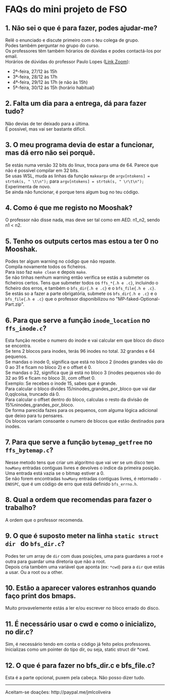 # FAQs do mini projeto de FSO



## 1. Não sei o que é para fazer, podes ajudar-me?
Relê o enunciado e discute primeiro com o teu colega de grupo. <br>
Podes também perguntar no grupo do curso.<br>
Os professores têm também hórarios de dúvidas e podes contactá-los por email.<br>
Horários de dúvidas do professor Paulo Lopes ([Link Zoom](https://videoconf-colibri.zoom.us/j/86853779631?pwd=dzIyelREWmtGZ3o2WWlvVzNCVjFrZz09)):
- 2ª-feira, 27/12 às 15h<br>
- 3ª-feira, 28/12 às 17h<br>
- 4ª-feira, 29/12 às 17h (e não às 15h)<br>
- 5ª-feira, 30/12 às 15h (horário habitual)<br>

## 2. Falta um dia para a entrega, dá para fazer tudo?
Não devias de ter deixado para a última.<br>
É possível, mas vai ser bastante dificil.

## 3. O meu programa devia de estar a funcionar, mas dá erro não sei porquê.
Se estás numa versão 32 bits do linux, troca para uma de 64. Parece que não é possivel compilar em 32 bits.<br>
Se usas WSL, muda as linhas da função `makeargv` de `argv[ntokens] = strtok(s, " \t\n");` para `argv[ntokens] = strtok(s, " \r\t\n");`<br>
Experimenta de novo.<br>
Se ainda não funcionar, é porque tens algum bug no teu código.

## 4. Como é que me registo no Mooshak?
O professor não disse nada, mas deve ser tal como em AED. n1_n2, sendo n1 < n2.

## 5. Tenho os outputs certos mas estou a ter 0 no Mooshak.
Podes ter algum warning no código que não repaste. <br>
Compila novamente todos os ficheiros.<br>
Para isso faz `make clean` e depois `make`.<br>
Se não tinhas nenhum warning então verifica se estás a submeter os ficheiros certos.
Tens que submeter todos os `ffs_*{.h e .c}`, incluindo o ficheiro dos erros, e também o `bfs_dir{.h e .c}` e o `bfs_file{.h e .c}`.<br>
Se estás so a fazer a parte obrigatória, submete os `bfs_dir{.h e .c}` e o `bfs_file{.h e .c}` que o professor disponibilizou no "MP-faked-Optional-Part.zip".

## 6. Para que serve a função `inode_location` no `ffs_inode.c`?
Esta função recebe o numero do inode e vai calcular em que bloco do disco se encontra.<br>
Se tens 2 blocos para inodes, terás 96 inodes no total. 32 grandes e 64 pequenos.<br>
Se mandas o inode 0, significa que está no bloco 2 (inodes grandes vão do 0 ao 31 e ficam no bloco 2) e o offset é 0.<br>
Se mandas o 32, significa que já está no bloco 3 (inodes pequenos vão do 32 ao 95 e ficam no bloco 3), com offset 0.<br>
Exemplo:
Se recebes o inode 15, sabes que é grande. <br>
Para calcular o bloco divides 15/ninodes_grandes_por_bloco que vai dar 0,qqlcoisa, truncado dá 0. <br>
Para calcular o offset dentro do bloco, calculas o resto da divisão de 15%ninodes_grandes_por_bloco.<br>
De forma parecida fazes para os pequenos, com alguma lógica adicional que deixo para tu pensares.<br>
Os blocos variam consoante o numero de blocos que estão destinados para inodes.

## 7. Para que serve a função `bytemap_getfree` no `ffs_bytemap.c`?
Nesse metodo tens que criar um algoritmo que vai ver se um disco tem `howMany` entradas contiguas livres e devolves o indice da primeira posição.<br>
Uma entrada está vazia se o bitmap estiver a 0.<br>
Se não forem encontradas `howMany` entradas contiguas livres, é retornado `-ENOSPC`, que é um código de erro que está definido `bfs_errno.h`.

## 8. Qual a ordem que recomendas para fazer o trabalho?
A ordem que o professor recomenda.

## 9. O que é suposto meter na linha `static struct dir ` do `bfs_dir.c`?
Podes ter um array de `dir` com duas posições, uma para guardares a root e outra para guardar uma diretoria que não a root.<br>
Depois cria também uma variável que aponta (ex: `*cwd`) para a `dir` que estás a usar. Ou a root ou a other.

## 10. Estão a aparecer valores estranhos quando faço print dos bmaps.
Muito provavelemente estás a ler e/ou escrever no bloco errado do disco.

## 11. É necessário usar o cwd e como o inicializo, no dir.c?
Sim, é necessário tendo em conta o código já feito pelos professores. Inicializas como um pointer do tipo dir, ou seja, static struct dir *cwd.

## 12. O que é para fazer no bfs_dir.c e bfs_file.c?
Esta é a parte opcional, puxem pela cabeça. Não posso dizer tudo.

<p>
<hr>
Aceitam-se doações: http://paypal.me/jmlcoliveira
